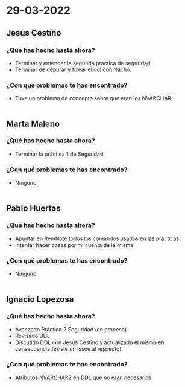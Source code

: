 # 29-03-2022
## Jesus Cestino
### ¿Qué has hecho hasta ahora?
- Terminar y entender la segunda practica de seguridad
- Terminar de depurar y fixear el ddl con Nacho.
### ¿Con qué problemas te has encontrado?
- Tuve un problema de concepto sobre que eran los NVARCHAR
<br><br>





## Marta Maleno
### ¿Qué has hecho hasta ahora?
- Terminar la práctica 1 de Seguridad
### ¿Con qué problemas te has encontrado?


- Ninguno
<br><br>
## Pablo Huertas
### ¿Qué has hecho hasta ahora?
- Apuntar en RemNote todos los comandos usados en las prácticas
- Intentar hacer cosas por mi cuenta de la misma
### ¿Con qué problemas te has encontrado?
- Ninguno
<br><br>
## Ignacio Lopezosa
### ¿Qué has hecho hasta ahora?
- Avanzado Práctica 2 Seguridad (en proceso)
- Revisado DDL
- Discutido DDL con Jesús Cestino y actualizado el mismo en consecuencia (existe un Issue al respecto)
### ¿Con qué problemas te has encontrado?
- Atributos NVARCHAR2 en DDL que no eran necesarios
<br><br>

